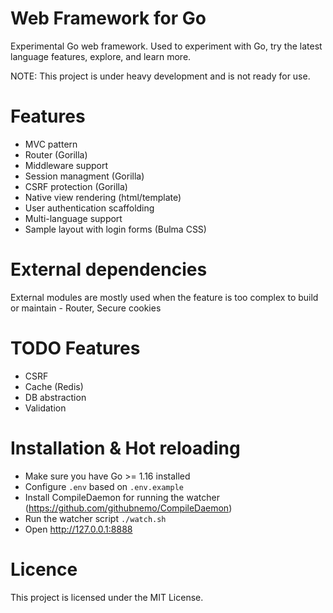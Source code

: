 # Web Framework for Go
Experimental Go web framework. Used to experiment with Go, try the latest language features, explore, and learn more.

NOTE: This project is under heavy development and is not ready for use.

# Features
- MVC pattern
- Router (Gorilla)
- Middleware support
- Session managment (Gorilla)
- CSRF protection (Gorilla)
- Native view rendering (html/template)
- User authentication scaffolding
- Multi-language support
- Sample layout with login forms (Bulma CSS)

# External dependencies
External modules are mostly used when the feature is too complex to build or maintain - Router, Secure cookies

# TODO Features
- CSRF
- Cache (Redis)
- DB abstraction
- Validation

# Installation & Hot reloading
- Make sure you have Go >= 1.16 installed
- Configure `.env` based on `.env.example`
- Install CompileDaemon for running the watcher (https://github.com/githubnemo/CompileDaemon)
- Run the watcher script `./watch.sh`
- Open http://127.0.0.1:8888

# Licence
This project is licensed under the MIT License.

